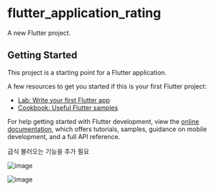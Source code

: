 # flutter_application_rating

A new Flutter project.

## Getting Started

This project is a starting point for a Flutter application.

A few resources to get you started if this is your first Flutter project:

- [Lab: Write your first Flutter app](https://docs.flutter.dev/get-started/codelab)
- [Cookbook: Useful Flutter samples](https://docs.flutter.dev/cookbook)

For help getting started with Flutter development, view the
[online documentation](https://docs.flutter.dev/), which offers tutorials,
samples, guidance on mobile development, and a full API reference.

급식 불러오는 기능을 추가 필요

![image](https://github.com/eunkyo3/flutter_application_rating/assets/112944851/13c931ca-c259-4c97-930f-f1fca45c47fd)

![image](https://github.com/eunkyo3/flutter_application_rating/assets/112944851/9df4ecf3-1f6d-4e0e-9ccb-4ba085a1dd05)
